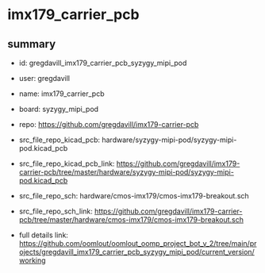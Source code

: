 # imx179_carrier_pcb
 
## summary 
* id: gregdavill_imx179_carrier_pcb_syzygy_mipi_pod
* user: gregdavill
* name: imx179_carrier_pcb
* board: syzygy_mipi_pod
* repo: https://github.com/gregdavill/imx179-carrier-pcb
* src_file_repo_kicad_pcb: hardware/syzygy-mipi-pod/syzygy-mipi-pod.kicad_pcb
* src_file_repo_kicad_pcb_link: https://github.com/gregdavill/imx179-carrier-pcb/tree/master/hardware/syzygy-mipi-pod/syzygy-mipi-pod.kicad_pcb


* src_file_repo_sch: hardware/cmos-imx179/cmos-imx179-breakout.sch
* src_file_repo_sch_link: https://github.com/gregdavill/imx179-carrier-pcb/tree/master/hardware/cmos-imx179/cmos-imx179-breakout.sch
* full details link: https://github.com/oomlout/oomlout_oomp_project_bot_v_2/tree/main/projects/gregdavill_imx179_carrier_pcb_syzygy_mipi_pod/current_version/working  






